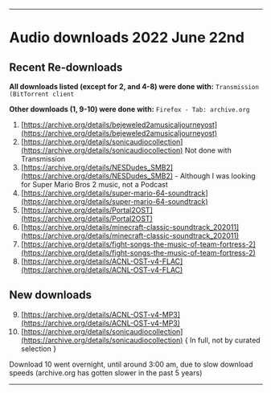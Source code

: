 
***

# Audio downloads 2022 June 22nd

## Recent Re-downloads

**All downloads listed (except for 2, and 4-8) were done with:** `Transmission (BitTorrent client`

**Other downloads (1, 9-10) were done with:** `Firefox - Tab: archive.org`

1. [https://archive.org/details/bejeweled2amusicaljourneyost](https://archive.org/details/bejeweled2amusicaljourneyost)
2. [https://archive.org/details/sonicaudiocollection](https://archive.org/details/sonicaudiocollection) Not done with Transmission
3. [https://archive.org/details/NESDudes_SMB2](https://archive.org/details/NESDudes_SMB2) - Although I was looking for Super Mario Bros 2 music, not a Podcast
4. [https://archive.org/details/super-mario-64-soundtrack](https://archive.org/details/super-mario-64-soundtrack)
5. [https://archive.org/details/Portal2OST](https://archive.org/details/Portal2OST)
6. [https://archive.org/details/minecraft-classic-soundtrack_202011](https://archive.org/details/minecraft-classic-soundtrack_202011)
7. [https://archive.org/details/fight-songs-the-music-of-team-fortress-2](https://archive.org/details/fight-songs-the-music-of-team-fortress-2)
8. [https://archive.org/details/ACNL-OST-v4-FLAC](https://archive.org/details/ACNL-OST-v4-FLAC)

## New downloads

9. [https://archive.org/details/ACNL-OST-v4-MP3](https://archive.org/details/ACNL-OST-v4-MP3)
10. [https://archive.org/details/sonicaudiocollection](https://archive.org/details/sonicaudiocollection) { In full, not by curated selection } 

Download 10 went overnight, until around 3:00 am, due to slow download speeds (archive.org has gotten slower in the past 5 years)

***

